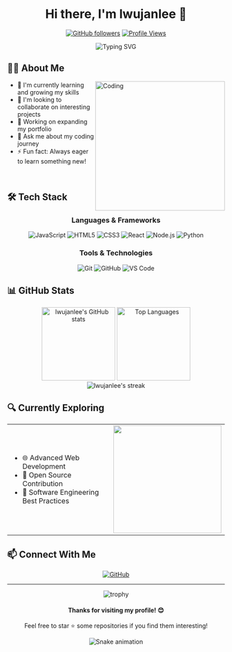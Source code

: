 <div align="center">
  
# Hi there, I'm lwujanlee 👋

[![GitHub followers](https://img.shields.io/github/followers/lwujanlee?label=Follow&style=social)](https://github.com/lwujanlee)
[![Profile Views](https://komarev.com/ghpvc/?username=lwujanlee&color=brightgreen&style=flat)](https://github.com/lwujanlee)

<img src="https://readme-typing-svg.herokuapp.com?font=Fira+Code&pause=1000&color=2E8B57&center=true&vCenter=true&random=false&width=500&lines=Software+Developer;Web+Development+Enthusiast;Always+Learning+New+Technologies;Open+Source+Contributor" alt="Typing SVG" />

</div>

## 👨‍💻 About Me

<img align="right" alt="Coding" width="300" src="https://media.giphy.com/media/qgQUggAC3Pfv687qPC/giphy.gif">

- 🌱 I'm currently learning and growing my skills
- 👯 I'm looking to collaborate on interesting projects
- 🔭 Working on expanding my portfolio
- 💬 Ask me about my coding journey
- ⚡ Fun fact: Always eager to learn something new!

<br/>

## 🛠️ Tech Stack

<div align="center">

### Languages & Frameworks
![JavaScript](https://img.shields.io/badge/JavaScript-F7DF1E?style=for-the-badge&logo=javascript&logoColor=black)
![HTML5](https://img.shields.io/badge/HTML5-E34F26?style=for-the-badge&logo=html5&logoColor=white)
![CSS3](https://img.shields.io/badge/CSS3-1572B6?style=for-the-badge&logo=css3&logoColor=white)
![React](https://img.shields.io/badge/React-61DAFB?style=for-the-badge&logo=react&logoColor=black)
![Node.js](https://img.shields.io/badge/Node.js-339933?style=for-the-badge&logo=nodedotjs&logoColor=white)
![Python](https://img.shields.io/badge/Python-3776AB?style=for-the-badge&logo=python&logoColor=white)

### Tools & Technologies
![Git](https://img.shields.io/badge/Git-F05032?style=for-the-badge&logo=git&logoColor=white)
![GitHub](https://img.shields.io/badge/GitHub-181717?style=for-the-badge&logo=github&logoColor=white)
![VS Code](https://img.shields.io/badge/VS_Code-007ACC?style=for-the-badge&logo=visual-studio-code&logoColor=white)

</div>

## 📊 GitHub Stats

<div align="center">
  <img src="https://github-readme-stats.vercel.app/api?username=lwujanlee&show_icons=true&theme=tokyonight" alt="lwujanlee's GitHub stats" height="170" />
  <img src="https://github-readme-stats.vercel.app/api/top-langs/?username=lwujanlee&layout=compact&theme=tokyonight" alt="Top Languages" height="170" />
</div>

<div align="center">
  <img src="https://github-readme-streak-stats.herokuapp.com/?user=lwujanlee&theme=tokyonight" alt="lwujanlee's streak" />
</div>

## 🔍 Currently Exploring

<table>
  <tr>
    <td>
      <ul>
        <li>🌐 Advanced Web Development</li>
        <li>🤝 Open Source Contribution</li>
        <li>🧠 Software Engineering Best Practices</li>
      </ul>
    </td>
    <td>
      <img src="https://media.giphy.com/media/dWesBcTLavkZuG35MI/giphy.gif" width="250"/>
    </td>
  </tr>
</table>

## 📫 Connect With Me

<div align="center">
  <a href="https://github.com/lwujanlee">
    <img src="https://img.shields.io/badge/GitHub-lwujanlee-181717?style=for-the-badge&logo=github&logoColor=white" alt="GitHub" />
  </a>
  <!-- Add more social media badges as needed -->
  <!--
  <a href="your-linkedin-url">
    <img src="https://img.shields.io/badge/LinkedIn-YourName-0077B5?style=for-the-badge&logo=linkedin&logoColor=white" alt="LinkedIn" />
  </a>
  <a href="your-twitter-url">
    <img src="https://img.shields.io/badge/Twitter-@YourHandle-1DA1F2?style=for-the-badge&logo=twitter&logoColor=white" alt="Twitter" />
  </a>
  -->
</div>

---

<div align="center">
  <img src="https://github-profile-trophy.vercel.app/?username=lwujanlee&theme=darkhub&row=1&column=6&margin-w=15" alt="trophy" />
  
  <h4>Thanks for visiting my profile! 😊</h4>
  <p>Feel free to star ⭐ some repositories if you find them interesting!</p>
  
  ![Snake animation](https://github.com/lwujanlee/lwujanlee/blob/output/github-contribution-grid-snake-dark.svg)
</div>
